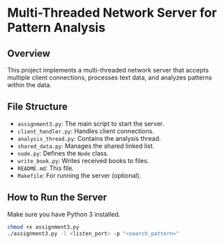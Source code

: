 # Multi-Threaded Network Server for Pattern Analysis

## Overview

This project implements a multi-threaded network server that accepts multiple client connections, processes text data, and analyzes patterns within the data.

## File Structure

- `assignment3.py`: The main script to start the server.
- `client_handler.py`: Handles client connections.
- `analysis_thread.py`: Contains the analysis thread.
- `shared_data.py`: Manages the shared linked list.
- `node.py`: Defines the `Node` class.
- `write_book.py`: Writes received books to files.
- `README.md`: This file.
- `Makefile`: For running the server (optional).

## How to Run the Server

Make sure you have Python 3 installed.

```bash
chmod +x assignment3.py
./assignment3.py -l <listen_port> -p "<search_pattern>"
```
